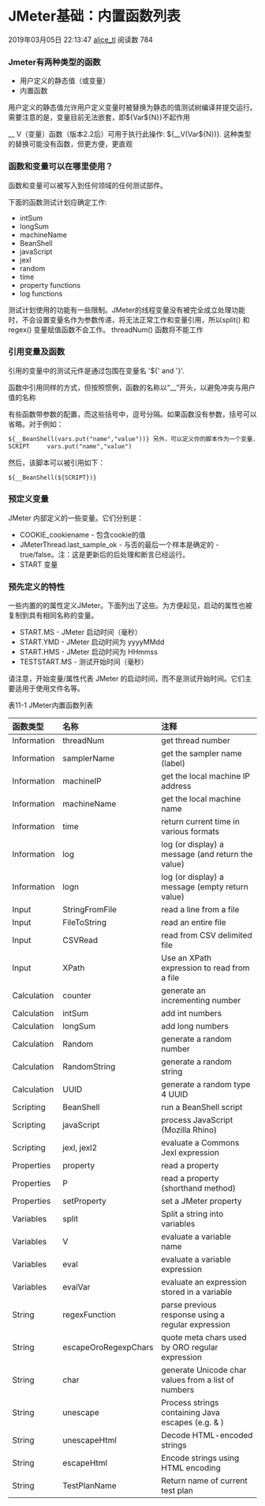 # JMeter基础：内置函数列表

2019年03月05日 22:13:47 [alice_tl](https://me.csdn.net/alice_tl) 阅读数 784



### **Jmeter有两种类型的函数**

- 用户定义的静态值（或变量）
- 内置函数

用户定义的静态值允许用户定义变量时被替换为静态的值测试树编译并提交运行。需要注意的是，变量目前无法嵌套，即${Var${N}}不起作用

__ V（变量）函数（版本2.2后）可用于执行此操作: ${__V(Var${N})}. 这种类型的替换可能没有函数，但更方便，更直观

###  

### 函数和变量可以在哪里使用？

函数和变量可以被写入到任何领域的任何测试部件。

下面的函数测试计划应确定工作:

- intSum
- longSum
- machineName
- BeanShell
- javaScript
- jexl
- random
- time
- property functions
- log functions

测试计划使用的功能有一些限制。JMeter的线程变量没有被完全成立处理功能时，不会设置变量名作为参数传递，将无法正常工作和变量引用，所以split() 和 regex() 变量赋值函数不会工作。 threadNum() 函数将不能工作

###  

### 引用变量及函数

引用的变量中的测试元件是通过包围在变量名 '${' and '}'.

函数中引用同样的方式，但按照惯例，函数的名称以“__”开头，以避免冲突与用户值的名称

有些函数带参数的配置，而这些括号中，逗号分隔。如果函数没有参数，括号可以省略。对于例如：

```html
${__BeanShell(vars.put("name","value"))} 另外，可以定义你的脚本作为一个变量，例如测试计划：
SCRIPT     vars.put("name","value")
```

然后，该脚本可以被引用如下：

```html
${__BeanShell(${SCRIPT})} 
```

###  

### 预定义变量

JMeter 内部定义的一些变量。它们分别是：

- COOKIE_cookiename - 包含cookie的值
- JMeterThread.last_sample_ok - 与否的最后一个样本是确定的 -  true/false。注：这是更新后的后处理和断言已经运行。
- START 变量

###  

### 预先定义的特性

一些内置的的属性定义JMeter。下面列出了这些。为方便起见，启动的属性也被复制到具有相同名称的变量。

- START.MS - JMeter 启动时间（毫秒）
- START.YMD - JMeter 启动时间为 yyyyMMdd
- START.HMS - JMeter 启动时间为 HHmmss
- TESTSTART.MS - 测试开始时间（毫秒）

请注意，开始变量/属性代表 JMeter 的启动时间，而不是测试开始时间。它们主要适用于使用文件名等。

 

表11-1  JMeter内置函数列表

| 函数类型    | 名称                 | 注释                                                |
| :---------- | :------------------- | :-------------------------------------------------- |
| Information | threadNum            | get thread number                                   |
| Information | samplerName          | get the sampler name (label)                        |
| Information | machineIP            | get the local machine IP address                    |
| Information | machineName          | get the local machine name                          |
| Information | time                 | return current time in various formats              |
| Information | log                  | log (or display) a message (and return the value)   |
| Information | logn                 | log (or display) a message (empty return value)     |
| Input       | StringFromFile       | read a line from a file                             |
| Input       | FileToString         | read an entire file                                 |
| Input       | CSVRead              | read from CSV delimited file                        |
| Input       | XPath                | Use an XPath expression to read from a file         |
| Calculation | counter              | generate an incrementing number                     |
| Calculation | intSum               | add int numbers                                     |
| Calculation | longSum              | add long numbers                                    |
| Calculation | Random               | generate a random number                            |
| Calculation | RandomString         | generate a random string                            |
| Calculation | UUID                 | generate a random type 4 UUID                       |
| Scripting   | BeanShell            | run a BeanShell script                              |
| Scripting   | javaScript           | process JavaScript (Mozilla Rhino)                  |
| Scripting   | jexl, jexl2          | evaluate a Commons Jexl expression                  |
| Properties  | property             | read a property                                     |
| Properties  | P                    | read a property (shorthand method)                  |
| Properties  | setProperty          | set a JMeter property                               |
| Variables   | split                | Split a string into variables                       |
| Variables   | V                    | evaluate a variable name                            |
| Variables   | eval                 | evaluate a variable expression                      |
| Variables   | evalVar              | evaluate an expression stored in a variable         |
| String      | regexFunction        | parse previous response using a regular expression  |
| String      | escapeOroRegexpChars | quote meta chars used by ORO regular expression     |
| String      | char                 | generate Unicode char values from a list of numbers |
| String      | unescape             | Process strings containing Java escapes (e.g. & )   |
| String      | unescapeHtml         | Decode HTML-encoded strings                         |
| String      | escapeHtml           | Encode strings using HTML encoding                  |
| String      | TestPlanName         | Return name of current test plan                    |